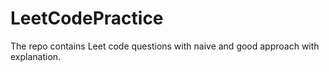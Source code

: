 # LeetCodePractice
The repo contains Leet code questions with naive and good approach with explanation.
